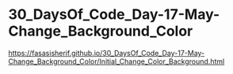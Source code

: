 # 30_DaysOf_Code_Day-17-May-Change_Background_Color
https://fasasisherif.github.io/30_DaysOf_Code_Day-17-May-Change_Background_Color/Initial_Change_Color_Background.html

